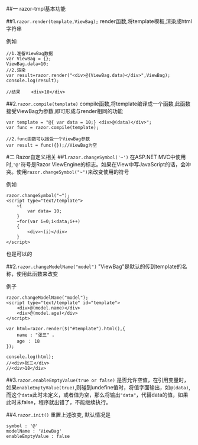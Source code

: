 ##一 razor-tmpl基本功能

##1.`razor.render(template,ViewBag);`
render函数,将template模板,渲染成html字符串

例如
    
    //1.准备ViewBag数据
    var ViewBag = {};
    ViewBag.data=10;
    //2.渲染
    var result=razor.render("<div>@(ViewBag.data)</div>",ViewBag);
    console.log(result);
    
    //结果    <div>10</div> 

##2.`razor.compile(template)`
compile函数,将template编译成一个函数,此函数接受ViewBag为参数,即可形成与render相同的功能

    var template = "@{ var data = 10;} <div>@(data)</div>";
    var func = razor.compile(template);
    
    //2.func函数可以接受一个ViewBag参数
    var result = func({});//ViewBag为空

#二 Razor自定义相关
##1.`razor.changeSymbol('~')`
在ASP.NET MVC中使用时,`'@'`符号是Razor ViewEngine的标志。如果在View中写JavaScript的话，会冲突。使用`razor.changeSymbol("~")`来改变使用的符号

例如

    razor.changeSymbol("~");
    <script type="text/template">
        ~{
            var data= 10;
        }
        ~for(var i=0;i<data;i++)
        {
            <div>~(i)</div>
        }
    </script>
也是可以的

##2.`razor.changeModelName("model")`
"ViewBag"是默认的传到template的名称，使用此函数来改变

例子
    
    razor.changeModelName("model");
    <script type="text/template" id="template">
        <div>@(model.name)</div>
        <div>@(model.age)</div>
    </script>

    var html=razor.render($("#template").html(),{
        name : "张三" ，
        age ： 18
    });
    
    console.log(html);
    //<div>张三</div>
    //<div>18</div>
##3.`razor.enableEmptyValue(true or false)`
是否允许空值，在引用变量时，如果`enableEmptyValue(true)`,则碰到undefine值时，将值字面输出，如`@(data)`,而这个`data`此时未定义，或者值为空，那么将输出`"data"`，代替data的值，如果此时未false，程序就出错了，不能继续执行。

##4.`razor.init()`
重置上述改变,
默认情况是
    
    symbol : '@'
    modelName : 'ViewBag'
    enableEmptyValue : false